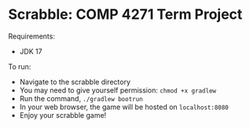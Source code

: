 <h1>Scrabble: COMP 4271 Term Project</h1>

Requirements:
- JDK 17

To run:
- Navigate to the scrabble directory
- You may need to give yourself permission: `chmod +x gradlew`
- Run the command, `./gradlew bootrun`
- In your web browser, the game will be hosted on `localhost:8080`
- Enjoy your scrabble game!
